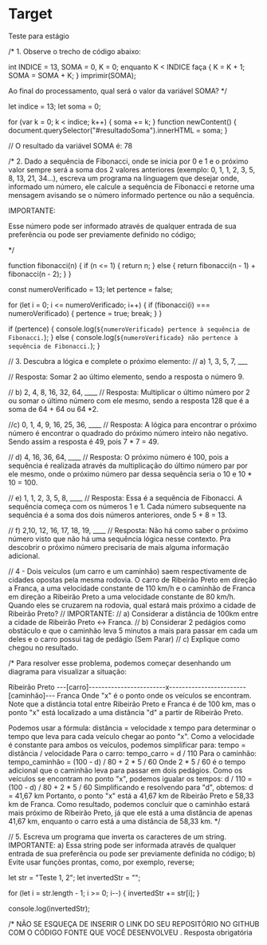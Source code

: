 # Target
Teste para estágio


/* 1. Observe o trecho de código abaixo:
   
int INDICE = 13, SOMA = 0, K = 0;
enquanto K < INDICE faça
{ K = K + 1; SOMA = SOMA + K; } imprimir(SOMA);

Ao final do processamento, qual será o valor da variável SOMA? */

let indice = 13;
let soma = 0;

for (var k = 0; k < indice; k++) {
  soma += k;
}
function newContent() {
  document.querySelector("#resultadoSoma").innerHTML = soma;
}

// O resultado da variável SOMA é: 78

/* 2. Dado a sequência de Fibonacci, onde se inicia por 0 e 1 e o próximo valor sempre será a soma
 dos 2 valores anteriores (exemplo: 0, 1, 1, 2, 3, 5, 8, 13, 21, 34...), escreva um programa na
 linguagem que desejar onde, informado um número, ele calcule a sequência de Fibonacci e retorne
 uma mensagem avisando se o número informado pertence ou não a sequência.

IMPORTANTE:

Esse número pode ser informado através de qualquer entrada de sua preferência ou pode ser previamente 
definido no código;

*/

function fibonacci(n) {
  if (n <= 1) {
    return n;
  } else {
    return fibonacci(n - 1) + fibonacci(n - 2);
  }
}

const numeroVerificado = 13;
let pertence = false;

for (let i = 0; i <= numeroVerificado; i++) {
  if (fibonacci(i) === numeroVerificado) {
    pertence = true;
    break;
  }
}

if (pertence) {
  console.log(`${numeroVerificado} pertence à sequência de Fibonacci.`);
} else {
  console.log(`${numeroVerificado} não pertence à sequência de Fibonacci.`);
}



// 3. Descubra a lógica e complete o próximo elemento:
// a) 1, 3, 5, 7, \_\_\_

// Resposta: Somar 2 ao último elemento, sendo a resposta o número 9.

// b) 2, 4, 8, 16, 32, 64, \_\_\_\_
// Resposta: Multiplicar o último número por 2 ou somar o último número com ele mesmo, sendo a resposta 128 que é a soma de 64 + 64 ou 64 *2.

//c) 0, 1, 4, 9, 16, 25, 36, \_\_\_\_
// Resposta: A lógica para encontrar o próximo número é encontrar o quadrado do próximo número inteiro não negativo. Sendo assim a resposta é 49, pois 7 * 7 = 49.

// d) 4, 16, 36, 64, \_\_\_\_
// Resposta: O próximo número é 100, pois a sequência é realizada através da multiplicação do último número par por ele mesmo, onde o próximo número par dessa sequência seria o 10 e 10 * 10 = 100.

// e) 1, 1, 2, 3, 5, 8, \_\_\_\_
// Resposta: Essa é a sequência de Fibonacci. A sequência começa com os números 1 e 1. Cada número subsequente na sequência é a soma dos dois números anteriores, onde 5 + 8 = 13.

// f) 2,10, 12, 16, 17, 18, 19, \_\_\_\_
// Resposta: Não há como saber o próximo número visto que não há uma sequência lógica nesse contexto. Pra descobrir o próximo número precisaria de mais alguma informação adicional. 


// 4 - Dois veículos (um carro e um caminhão) saem respectivamente de cidades opostas pela mesma rodovia. O carro de Ribeirão Preto em direção a Franca, a uma velocidade constante de 110 km/h e o caminhão de Franca em direção a Ribeirão Preto a uma velocidade constante de 80 km/h. Quando eles se cruzarem na rodovia, qual estará mais próximo a cidade de Ribeirão Preto?
// IMPORTANTE:
// a) Considerar a distância de 100km entre a cidade de Ribeirão Preto <-> Franca.
// b) Considerar 2 pedágios como obstáculo e que o caminhão leva 5 minutos a mais para passar em cada um deles e o carro possui tag de pedágio (Sem Parar)
// c) Explique como chegou no resultado.

/* Para resolver esse problema, podemos começar desenhando um diagrama para visualizar a situação:

Ribeirão Preto ---[carro]------------------------x------------------------[caminhão]--- Franca
Onde "x" é o ponto onde os veículos se encontram. Note que a distância total entre Ribeirão Preto e Franca é de 100 km, mas o ponto "x" está localizado a uma distância "d" a partir de Ribeirão Preto.

Podemos usar a fórmula:
distância = velocidade x tempo
para determinar o tempo que leva para cada veículo chegar ao ponto "x". Como a velocidade é constante para ambos os veículos, podemos simplificar para:
tempo = distância / velocidade
Para o carro:
tempo_carro = d / 110
Para o caminhão:
tempo_caminhão = (100 - d) / 80 + 2 * 5 / 60
Onde 2 * 5 / 60 é o tempo adicional que o caminhão leva para passar em dois pedágios.
Como os veículos se encontram no ponto "x", podemos igualar os tempos:
d / 110 = (100 - d) / 80 + 2 * 5 / 60
Simplificando e resolvendo para "d", obtemos:
d = 41,67 km
Portanto, o ponto "x" está a 41,67 km de Ribeirão Preto e 58,33 km de Franca.
Como resultado, podemos concluir que o caminhão estará mais próximo de Ribeirão Preto, já que ele está a uma distância de apenas 41,67 km, enquanto o carro está a uma distância de 58,33 km.
*/

// 5. Escreva um programa que inverta os caracteres de um string.
IMPORTANTE:
a) Essa string pode ser informada através de qualquer entrada de sua preferência ou pode ser previamente definida no código;
b) Evite usar funções prontas, como, por exemplo, reverse;

let str = "Teste 1, 2";
let invertedStr = ""; 

for (let i = str.length - 1; i >= 0; i--) {
  invertedStr += str[i];
}

console.log(invertedStr);

/* NÃO SE ESQUEÇA DE INSERIR O LINK DO SEU REPOSITÓRIO NO GITHUB COM O CÓDIGO FONTE QUE VOCÊ DESENVOLVEU .
Resposta obrigatória
